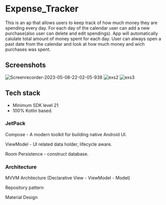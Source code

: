 # Expense_Tracker
This is an ap that allows users to keep track of how much money they are spending every day. 
For each day of the calendar user can add a new purchase(also user can delete and edit spendings).
App will automatically calulate total amount of money spent for each day.
User can always open a past date from the calendar and look at how much money and wich purchases
was spent.

## Screenshots
![Screenrecorder-2023-05-08-22-02-05-938](https://user-images.githubusercontent.com/67738637/236884891-2304ea11-f8ef-4735-ba34-2187c0e4feb5.gif) 
![exs2](https://user-images.githubusercontent.com/67738637/236886236-e867dedd-fd23-4a77-9533-54944bb5c977.gif) 
![exs3](https://user-images.githubusercontent.com/67738637/236885827-085071c1-1a23-41f3-86de-a36d30983114.gif)

## Tech stack
- Minimum SDK level 21
- 100% Kotlin based.

### JetPack

Compose - A modern toolkit for building native Android UI.

ViewModel - UI related data holder, lifecycle aware.

Room Persistence - construct database.

### Architecture

MVVM Architecture (Declarative View - ViewModel - Model)

Repository pattern

Material Design
